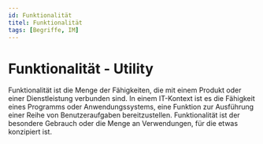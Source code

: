 ```yaml
---
id: Funktionalität
titel: Funktionalität
tags: [Begriffe, IM]
---
```


# Funktionalität - Utility

Funktionalität ist die Menge der Fähigkeiten, die mit einem Produkt oder einer Dienstleistung verbunden sind. In einem IT-Kontext ist es die Fähigkeit eines Programms oder Anwendungssystems, eine Funktion zur Ausführung einer Reihe von Benutzeraufgaben bereitzustellen. Funktionalität ist der besondere Gebrauch oder die Menge an Verwendungen, für die etwas konzipiert ist.

